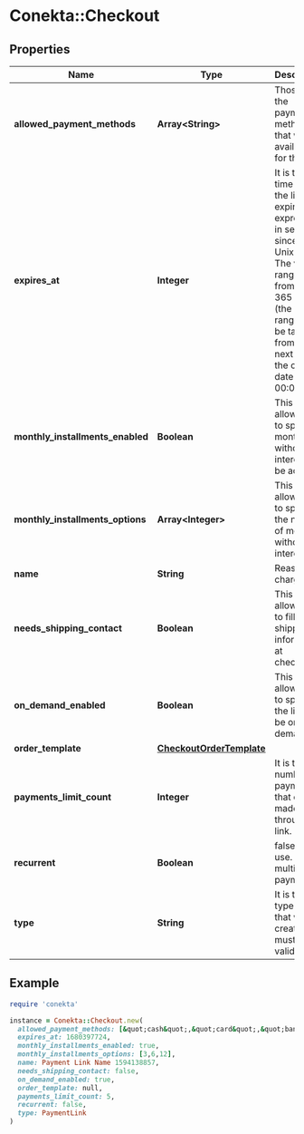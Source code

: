 # Conekta::Checkout

## Properties

| Name | Type | Description | Notes |
| ---- | ---- | ----------- | ----- |
| **allowed_payment_methods** | **Array&lt;String&gt;** | Those are the payment methods that will be available for the link |  |
| **expires_at** | **Integer** | It is the time when the link will expire. It is expressed in seconds since the Unix epoch. The valid range is from 2 to 365 days (the valid range will be taken from the next day of the creation date at 00:01 hrs)  |  |
| **monthly_installments_enabled** | **Boolean** | This flag allows you to specify if months without interest will be active. | [optional] |
| **monthly_installments_options** | **Array&lt;Integer&gt;** | This field allows you to specify the number of months without interest. | [optional] |
| **name** | **String** | Reason for charge |  |
| **needs_shipping_contact** | **Boolean** | This flag allows you to fill in the shipping information at checkout. | [optional] |
| **on_demand_enabled** | **Boolean** | This flag allows you to specify if the link will be on demand. | [optional] |
| **order_template** | [**CheckoutOrderTemplate**](CheckoutOrderTemplate.md) |  |  |
| **payments_limit_count** | **Integer** | It is the number of payments that can be made through the link. | [optional] |
| **recurrent** | **Boolean** | false: single use. true: multiple payments |  |
| **type** | **String** | It is the type of link that will be created. It must be a valid type. |  |

## Example

```ruby
require 'conekta'

instance = Conekta::Checkout.new(
  allowed_payment_methods: [&quot;cash&quot;,&quot;card&quot;,&quot;bank_transfer&quot;],
  expires_at: 1680397724,
  monthly_installments_enabled: true,
  monthly_installments_options: [3,6,12],
  name: Payment Link Name 1594138857,
  needs_shipping_contact: false,
  on_demand_enabled: true,
  order_template: null,
  payments_limit_count: 5,
  recurrent: false,
  type: PaymentLink
)
```

